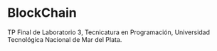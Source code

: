 # BlockChain
TP Final de Laboratorio 3, Tecnicatura en Programación, Universidad Tecnológica Nacional de Mar del Plata.